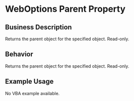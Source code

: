 # WebOptions Parent Property

## Business Description
Returns the parent object for the specified object. Read-only.

## Behavior
Returns the parent object for the specified object. Read-only.

## Example Usage
No VBA example available.
